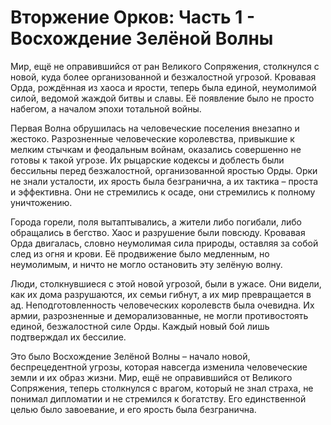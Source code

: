 # Вторжение Орков: Часть 1 - Восхождение Зелёной Волны

Мир, ещё не оправившийся от ран Великого Сопряжения, столкнулся с новой, куда более организованной и безжалостной угрозой. Кровавая Орда, рождённая из хаоса и ярости, теперь была единой, неумолимой силой, ведомой жаждой битвы и славы. Её появление было не просто набегом, а началом эпохи тотальной войны.

Первая Волна обрушилась на человеческие поселения внезапно и жестоко. Разрозненные человеческие королевства, привыкшие к мелким стычкам и феодальным войнам, оказались совершенно не готовы к такой угрозе. Их рыцарские кодексы и доблесть были бессильны перед безжалостной, организованной яростью Орды. Орки не знали усталости, их ярость была безгранична, а их тактика – проста и эффективна. Они не стремились к осаде, они стремились к полному уничтожению.

Города горели, поля вытаптывались, а жители либо погибали, либо обращались в бегство. Хаос и разрушение были повсюду. Кровавая Орда двигалась, словно неумолимая сила природы, оставляя за собой след из огня и крови. Её продвижение было медленным, но неумолимым, и ничто не могло остановить эту зелёную волну.

Люди, столкнувшиеся с этой новой угрозой, были в ужасе. Они видели, как их дома разрушаются, их семьи гибнут, а их мир превращается в ад. Неподготовленность человеческих королевств была очевидна. Их армии, разрозненные и деморализованные, не могли противостоять единой, безжалостной силе Орды. Каждый новый бой лишь подтверждал их бессилие.

Это было Восхождение Зелёной Волны – начало новой, беспрецедентной угрозы, которая навсегда изменила человеческие земли и их образ жизни. Мир, ещё не оправившийся от Великого Сопряжения, теперь столкнулся с врагом, который не знал страха, не понимал дипломатии и не стремился к богатству. Его единственной целью было завоевание, и его ярость была безгранична.
